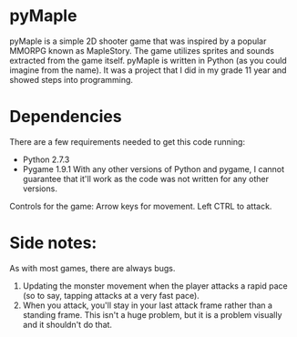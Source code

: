 # pyMaple
pyMaple is a simple 2D shooter game that was inspired by a popular MMORPG known as MapleStory. The game utilizes sprites and sounds extracted from the game itself. pyMaple is written in Python (as you could imagine from the name). It was a project that I did in my grade 11 year and showed steps into programming.

# Dependencies
There are a few requirements needed to get this code running:
- Python 2.7.3
- Pygame 1.9.1
With any other versions of Python and pygame, I cannot guarantee that it'll work as the code was not written for any other versions.

Controls for the game:
Arrow keys for movement. Left CTRL to attack.

# Side notes:
As with most games, there are always bugs. 
1) Updating the monster movement when the player attacks a rapid pace (so to say, tapping attacks at a very fast pace). 
2) When you attack, you'll stay in your last attack frame rather than a standing frame. This isn't a huge problem, but it is a problem visually and it shouldn't do that.



